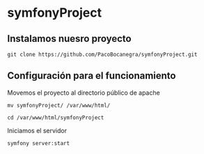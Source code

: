 # symfonyProject
## Instalamos nuesro proyecto

`git clone https://github.com/PacoBocanegra/symfonyProject.git`

## Configuración para el funcionamiento

Movemos el proyecto al directorio público de apache

`mv symfonyProject/ /var/www/html/`

`cd /var/www/html/symfonyProject`

Iniciamos el servidor

`symfony server:start`
